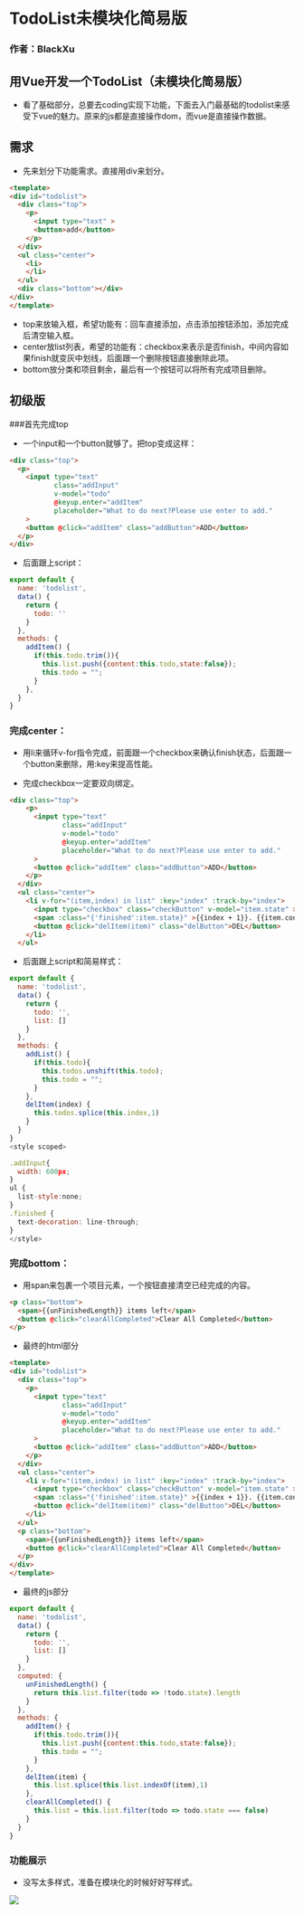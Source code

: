 # TodoList未模块化简易版 
### 作者：BlackXu 
## 用Vue开发一个TodoList（未模块化简易版）

- 看了基础部分，总要去coding实现下功能，下面去入门最基础的todolist来感受下vue的魅力。原来的js都是直接操作dom，而vue是直接操作数据。

## 需求
- 先来划分下功能需求。直接用div来划分。

```html
<template>
<div id="todolist">
  <div class="top">
    <p>
      <input type="text" >
      <button>add</button>
    </p>
  </div>
  <ul class="center">
    <li>
    </li>
  </ul>
  <div class="bottom"></div>
</div>
</template>
```
- top来放输入框，希望功能有：回车直接添加，点击添加按钮添加，添加完成后清空输入框。
- center放list列表，希望的功能有：checkbox来表示是否finish，中间内容如果finish就变灰中划线，后面跟一个删除按钮直接删除此项。
- bottom放分类和项目剩余，最后有一个按钮可以将所有完成项目删除。

## 初级版
###首先完成top
- 一个input和一个button就够了。把top变成这样：

```html
<div class="top">
  <p>
    <input type="text" 
           class="addInput" 
           v-model="todo" 
           @keyup.enter="addItem"
           placeholder="What to do next?Please use enter to add." 
    >
    <button @click="addItem" class="addButton">ADD</button>
  </p>
</div>
```
- 后面跟上script：
```javascript
export default {
  name: 'todolist',
  data() {
    return {
      todo: ''
    }
  },
  methods: {
    addItem() {
      if(this.todo.trim()){
        this.list.push({content:this.todo,state:false});
        this.todo = "";
      }
    },
  }
}
```

### 完成center：
- 用li来循环v-for指令完成，前面跟一个checkbox来确认finish状态，后面跟一个button来删除，用:key来提高性能。
* 完成checkbox一定要双向绑定。

```html
<div class="top">
    <p>
      <input type="text" 
             class="addInput" 
             v-model="todo" 
             @keyup.enter="addItem"
             placeholder="What to do next?Please use enter to add." 
      >
      <button @click="addItem" class="addButton">ADD</button>
    </p>
  </div>
  <ul class="center">
    <li v-for="(item,index) in list" :key="index" :track-by="index">
      <input type="checkbox" class="checkButton" v-model="item.state" >
      <span :class="{'finished':item.state}" >{{index + 1}}. {{item.content}}</span>
      <button @click="delItem(item)" class="delButton">DEL</button>
    </li>
  </ul>
```
- 后面跟上script和简易样式：

```javascript
export default {
  name: 'todolist',
  data() {
    return {
      todo: '',
      list: []
    }
  },
  methods: {
    addList() {
      if(this.todo){
        this.todos.unshift(this.todo);
        this.todo = "";
      }
    },
    delItem(index) {
      this.todos.splice(this.index,1)
    }
  }
}
<style scoped>

.addInput{
  width: 600px;
}
ul {
  list-style:none;
}
.finished {
  text-decoration: line-through;
}
</style>
```

### 完成bottom：
- 用span来包裹一个项目元素，一个按钮直接清空已经完成的内容。

```html
<p class="bottom">
  <span>{{unFinishedLength}} items left</span>
  <button @click="clearAllCompleted">Clear All Completed</button>
</p>
```
- 最终的html部分
```html
<template>
<div id="todolist">
  <div class="top">
    <p>
      <input type="text" 
             class="addInput" 
             v-model="todo" 
             @keyup.enter="addItem"
             placeholder="What to do next?Please use enter to add." 
      >
      <button @click="addItem" class="addButton">ADD</button>
    </p>
  </div>
  <ul class="center">
    <li v-for="(item,index) in list" :key="index" :track-by="index">
      <input type="checkbox" class="checkButton" v-model="item.state" >
      <span :class="{'finished':item.state}" >{{index + 1}}. {{item.content}}</span>
      <button @click="delItem(item)" class="delButton">DEL</button>
    </li>
  </ul>
  <p class="bottom">
    <span>{{unFinishedLength}} items left</span>
    <button @click="clearAllCompleted">Clear All Completed</button>
  </p>
</div>
</template>
```

- 最终的js部分

```javascript
export default {
  name: 'todolist',
  data() {
    return {
      todo: '',
      list: []
    }
  },
  computed: {
    unFinishedLength() {
      return this.list.filter(todo => !todo.state).length
    }
  },
  methods: {
    addItem() {
      if(this.todo.trim()){
        this.list.push({content:this.todo,state:false});
        this.todo = "";
      }
    },
    delItem(item) {
      this.list.splice(this.list.indexOf(item),1)
    },
    clearAllCompleted() {
      this.list = this.list.filter(todo => todo.state === false)
    }
  }
}
```
### 功能展示
- 没写太多样式，准备在模块化的时候好好写样式。

![](https://i.imgur.com/kTECHyL.png)